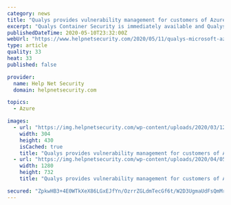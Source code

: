 ```yaml
---
category: news
title: "Qualys provides vulnerability management for customers of Azure Security Center"
excerpt: "Qualys Container Security is immediately available and Qualys Vulnerability Management will be available within a month in Microsoft Azure Security Center."
publishedDateTime: 2020-05-10T23:32:00Z
webUrl: "https://www.helpnetsecurity.com/2020/05/11/qualys-microsoft-azure/"
type: article
quality: 33
heat: 33
published: false

provider:
  name: Help Net Security
  domain: helpnetsecurity.com

topics:
  - Azure

images:
  - url: "https://img.helpnetsecurity.com/wp-content/uploads/2020/03/12085321/insecure-rsac2020.jpg"
    width: 304
    height: 430
    isCached: true
    title: "Qualys provides vulnerability management for customers of Azure Security Center"
  - url: "https://img.helpnetsecurity.com/wp-content/uploads/2020/04/05180452/qualys-globe.jpg"
    width: 1280
    height: 732
    title: "Qualys provides vulnerability management for customers of Azure Security Center"

secured: "ZpkwHB3+4E0WTkXeX86LGxEJfYn/OzrrZGLdmTecGf6t/W2D3UgmaUdFsQmMrJzTolqCluozFVz9+Sf3yRtXTFsjyzfFbPjQTgOCxgik9rswqj+xsNuasjAXpTm9H/okez2y8E8NlYQKcek33IuMJsJnS6KU31a2KEpKL+CrtrSoYE8Q0Xio2nJddXw6A1QLP5mSXY4J8YXE87b3XZTevMcT8M2EeXlZXD12/GSQBbsn6F56MKmWwwFIZqwenMy7vd3y8BySf2gcpvkYY9N4ugupFpdiwDkQAYXNNffN1NNPME5Bbj1oMbHzjXUCVt8d;Mzq2GF2tF3zO0MPHzZdzYw=="
---
```


